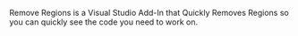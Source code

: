 Remove Regions is a Visual Studio Add-In that Quickly Removes Regions so you can quickly see the code you need to work on.